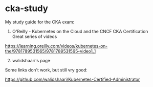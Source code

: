# cka-study

My study guide for the CKA exam:

1. O'Reilly - Kubernetes on the Cloud and the CNCF CKA Certification
Great series of videos

https://learning.oreilly.com/videos/kubernetes-on-the/9781789531565/9781789531565-video1_1

2. walidshaari's page

Some links don't work, but still vry good:

https://github.com/walidshaari/Kubernetes-Certified-Administrator

